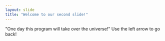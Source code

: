 ```yaml
---
layout: slide
title: "Welcome to our second slide!"
---
```

"One day this program will take over the universe!"
Use the left arrow to go back!
